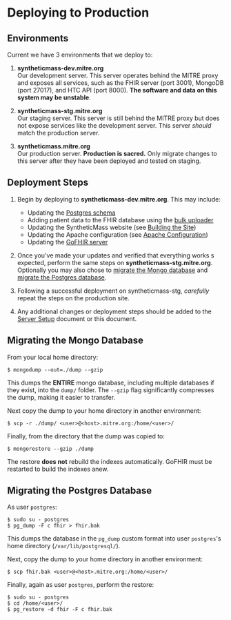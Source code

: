 # Deploying to Production

## Environments

Current we have 3 environments that we deploy to:

1. **syntheticmass-dev.mitre.org**  
	Our development server. This server operates behind the MITRE proxy and exposes all services, such as the FHIR server (port 3001), MongoDB (port 27017), and HTC API (port 8000). **The software and data on this system may be unstable**.
	

2. **syntheticmass-stg.mitre.org**  
	Our staging server. This server is still behind the MITRE proxy  but does not expose services like the development server. This server _should_ match the production server.

3. **syntheticmass.mitre.org**  
	Our production server. **Production is sacred.** Only migrate changes to this server after they have been deployed and tested on staging.
	
## Deployment Steps

1. Begin by deploying to **syntheticmass-dev.mitre.org**. This may include:

	* Updating the [Postgres schema](https://github.com/synthetichealth/pgstats)
	* Adding patient data to the FHIR database using the [bulk uploader](https://github.com/synthetichealth/bulkfhirloader)
	* Updating the SyntheticMass website (see [Building the Site](../site/readme.md))
	* Updating the Apache configuration (see [Apache Configuration](../setup/apache/README.md))
	* Updating the [GoFHIR server](https://github.com/synthetichealth/gofhir)

2. Once you've made your updates and verified that everything works s expected, perform the same steps on **syntheticmass-stg.mitre.org**. Optionally you may also chose to [migrate the Mongo database](#migrating-the-mongo-database) and  [migrate the Postgres database](#migrating-the-postgres-database).

3. Following a successful deployment on syntheticmass-stg, _carefully_ repeat the steps on the production site.

4. Any additional changes or deployment steps should be added to the [Server Setup](../setup/README.md) document or this document.


## Migrating the Mongo Database

From your local home directory:

```
$ mongodump --out=./dump --gzip
```

This dumps the **ENTIRE** mongo database, including multiple databases if they exist, into the `dump/` folder. The `--gzip` flag significantly compresses the dump, making it easier to transfer.

Next copy the dump to your home directory in another environment:

```
$ scp -r ./dump/ <user>@<host>.mitre.org:/home/<user>/
``` 

Finally, from the directory that the dump was copied to:

```
$ mongorestore --gzip ./dump
```

The restore **does not** rebuild the indexes automatically. GoFHIR must be restarted to build the indexes anew.

## Migrating the Postgres Database

As user `postgres`:

```
$ sudo su - postgres
$ pg_dump -F c fhir > fhir.bak
```

This dumps the database in the `pg_dump` custom format into user `postgres`'s home directory (`/var/lib/postgresql/`).

Next, copy the dump to your home directory in another environment:

```
$ scp fhir.bak <user>@<host>.mitre.org:/home/<user>/
```

Finally, again as user `postgres`, perform the restore:

```
$ sudo su - postgres
$ cd /home/<user>/
$ pg_restore -d fhir -F c fhir.bak
```